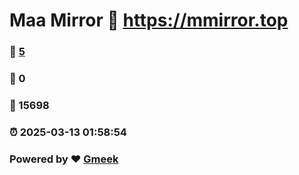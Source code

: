 # Maa Mirror :link: https://mmirror.top 
### :page_facing_up: [5](https://mmirror.top/tag.html) 
### :speech_balloon: 0 
### :hibiscus: 15698 
### :alarm_clock: 2025-03-13 01:58:54 
### Powered by :heart: [Gmeek](https://github.com/Meekdai/Gmeek)
